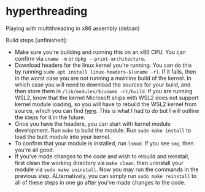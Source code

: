 # hyperthreading

Playing with multithreading in x86 assembly (debian)

Build steps [unfinished]:
- Make sure you're building and running this on an x86 CPU. You can confirm via `uname -m` or `dpkg --print-architecture`.
- Download headers for the linux kernel you're running. You can do this by running `sudo apt install linux-headers-$(uname -r)`. If it fails, then in the worst case you are not running a mainline build of the kernel. In which case you will need to download the sources for your build, and then store them in `/lib/modules/$(uname -r)/build`. If you are running WSL2, know that the kernel Microsoft ships with WSL2 does not support kernel module loading, so you will have to rebuild the WSL2 kernel from source, which you can find [here](https://github.com/microsoft/WSL2-Linux-Kernel). This is what I had to do but I will outline the steps for it in the future.
- Once you have the headers, you can start with kernel module development. Run `make` to build the module. Run `sudo make install` to load the built module into your kernel.
- To confirm that your module is installed, run `lsmod`. If you see `smp`, then you're all good.
- If you've made changes to the code and wish to rebuild and reinstall, first clean the working directory via `make clean`, then uninstall your module via `sudo make uninstall`. Now you may run the commands in the previous step. ALternatively, you can simply run `sudo make reinstall` to all of these steps in one go after you've made changes to the code.
